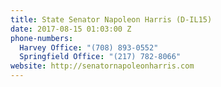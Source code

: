 ```yaml
---
title: State Senator Napoleon Harris (D-IL15)
date: 2017-08-15 01:03:00 Z
phone-numbers:
  Harvey Office: "(708) 893-0552"
  Springfield Office: "(217) 782-8066"
website: http://senatornapoleonharris.com
---
```


